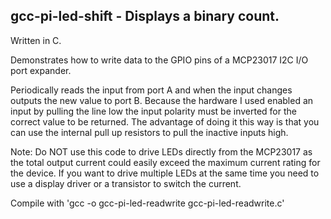 ## gcc-pi-led-shift - Displays a binary count.

Written in C. 

Demonstrates how to write data to the GPIO pins of a MCP23017 I2C I/O port
expander.

Periodically reads the input from port A and when the input changes outputs
the new value to port B.  Because the hardware I used enabled an input by
pulling the line low the input polarity must be inverted for the correct
value to be returned. The advantage of doing it this way is that you can use
the internal pull up resistors to pull the inactive inputs high.

Note: Do NOT use this code to drive LEDs directly from the MCP23017 as the 
total output current could easily exceed the maximum current rating for the
device.  If you want to drive multiple LEDs at the same time you need to use
a display driver or a transistor to switch the current.

Compile with 'gcc -o gcc-pi-led-readwrite gcc-pi-led-readwrite.c'
